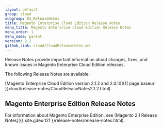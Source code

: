 ```yaml
---
layout: default
group: cloud
subgroup: 03_ReleaseNotes
title: Magento Enterprise Cloud Edition Release Notes
menu_title: Magento Enterprise Cloud Edition Release Notes
menu_order: 1
menu_node: parent
version: 2.1
github_link: cloud/CloudReleaseNotes.md
---
```


Release Notes provide important information about changes, fixes, and known issues in Magento Enterprise Cloud Edition releases.

The following Release Notes are available:

[Magento Enterprise Cloud Edition version 2.1.2 and 2.0.10]({{ page.baseurl }}cloud/release-notes/CloudReleaseNotes2.1.2.html)

## Magento Enterprise Edition Release Notes
For information about Magento Enterprise Edition, see [Magento 2.1 Release Notes]({{ site.gdeurl21 }}release-notes/release-notes.html).

